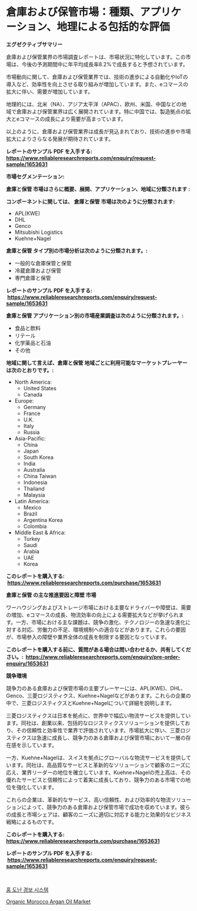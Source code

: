 <p><h1>倉庫および保管市場：種類、アプリケーション、地理による包括的な評価</h1></p><p><strong>エグゼクティブサマリー</strong></p>
<p><p>倉庫および保管業界の市場調査レポートは、市場状況に特化しています。この市場は、今後の予測期間中に年平均成長率8.2%で成長すると予想されています。</p><p>市場動向に関して、倉庫および保管業界では、技術の進歩による自動化やIoTの導入など、効率性を向上させる取り組みが増加しています。また、eコマースの拡大に伴い、需要が増加しています。</p><p>地理的には、北米（NA）、アジア太平洋（APAC）、欧州、米国、中国などの地域で倉庫および保管業界は広く展開されています。特に中国では、製造拠点の拡大とeコマースの成長により需要が高まっています。</p><p>以上のように、倉庫および保管業界は成長が見込まれており、技術の進歩や市場拡大によりさらなる発展が期待されています。</p></p>
<p><strong>レポートのサンプル PDF を入手する: <a href="https://www.reliableresearchreports.com/enquiry/request-sample/1653631">https://www.reliableresearchreports.com/enquiry/request-sample/1653631</a></strong></p>
<p><strong>市場セグメンテーション:</strong></p>
<p><strong> 倉庫と保管 市場はさらに概要、展開、アプリケーション、地域に分類されます :</strong></p>
<p><strong>コンポーネントに関しては、 倉庫と保管 市場は次のように分類されます: &nbsp;</strong></p>
<p><ul><li>APL(KWE)</li><li>DHL</li><li>Genco</li><li>Mitsubishi Logistics</li><li>Kuehne+Nagel</li></ul></p>
<p><strong> 倉庫と保管 タイプ別の市場分析は次のように分類されます。:</strong></p>
<p><ul><li>一般的な倉庫保管と保管</li><li>冷蔵倉庫および保管</li><li>専門倉庫と保管</li></ul></p>
<p><strong>レポートのサンプル PDF を入手する: &nbsp;<a href="https://www.reliableresearchreports.com/enquiry/request-sample/1653631">https://www.reliableresearchreports.com/enquiry/request-sample/1653631</a></strong></p>
<p><strong> 倉庫と保管 アプリケーション別の市場産業調査は次のように分類されます。:</strong></p>
<p><ul><li>食品と飲料</li><li>リテール</li><li>化学薬品と石油</li><li>その他</li></ul></p>
<p><strong>地域に関して言えば、倉庫と保管 地域ごとに利用可能なマーケットプレーヤーは次のとおりです。:</strong></p>
<p><ul>
    <li>
        North America:
        <ul>
            <li>United States</li>
            <li>Canada</li>
        </ul>
    </li>
    <li>
        Europe:
        <ul>
            <li>Germany</li>
            <li>France</li>
            <li>U.K.</li>
            <li>Italy</li>
            <li>Russia</li>
        </ul>
    </li>
    <li>
        Asia-Pacific:
        <ul>
            <li>China</li>
            <li>Japan</li>
            <li>South Korea</li>
            <li>India</li>
            <li>Australia</li>
            <li>China Taiwan</li>
            <li>Indonesia</li>
            <li>Thailand</li>
            <li>Malaysia</li>
        </ul>
    </li>
    <li>
        Latin America:
        <ul>
            <li>Mexico</li>
            <li>Brazil</li>
            <li>Argentina Korea</li>
            <li>Colombia</li>
        </ul>
    </li>
    <li>
        Middle East & Africa:
        <ul>
            <li>Turkey</li>
            <li>Saudi</li>
            <li>Arabia</li>
            <li>UAE</li>
            <li>Korea</li>
        </ul>
    </li>
    </ul></p>
<p><strong>このレポートを購入する: &nbsp;<a href="https://www.reliableresearchreports.com/purchase/1653631">https://www.reliableresearchreports.com/purchase/1653631</a></strong></p>
<p><strong>倉庫と保管 の主な推進要因と障壁 市場</strong></p>
<p><p>ワーハウジングおよびストレージ市場における主要なドライバーや障壁は、需要の増加、eコマースの成長、物流効率の向上による需要拡大などが挙げられます。一方、市場における主な課題は、競争の激化、テクノロジーの急速な進化に対する対応、労働力の不足、環境規制への適合などがあります。これらの要因が、市場参入の障壁や業界全体の成長を制限する要因となっています。</p></p>
<p><strong>このレポートを購入する前に、質問がある場合は問い合わせるか、共有してください。:&nbsp; <a href="https://www.reliableresearchreports.com/enquiry/pre-order-enquiry/1653631">https://www.reliableresearchreports.com/enquiry/pre-order-enquiry/1653631</a></strong></p>
<p><strong>競争環境</strong></p>
<p><p>競争力のある倉庫および保管市場の主要プレーヤーには、APL(KWE)、DHL、Genco、三菱ロジスティクス、Kuehne+Nagelなどがあります。これらの企業の中で、三菱ロジスティクスとKuehne+Nagelについて詳細を説明します。</p><p>三菱ロジスティクスは日本を拠点に、世界中で幅広い物流サービスを提供しています。同社は、創業以来、包括的なロジスティクスソリューションを提供しており、その信頼性と効率性で業界で評価されています。市場拡大に伴い、三菱ロジスティクスは急速に成長し、競争力のある倉庫および保管市場において一層の存在感を示しています。</p><p>一方、Kuehne+Nagelは、スイスを拠点にグローバルな物流サービスを提供しています。同社は、高品質なサービスと革新的なソリューションで顧客のニーズに応え、業界リーダーの地位を確立しています。Kuehne+Nagelの売上高は、その優れたサービスと信頼性によって着実に成長しており、競争力のある市場での地位を強化しています。</p><p>これらの企業は、革新的なサービス、高い信頼性、および効率的な物流ソリューションによって、競争力のある倉庫および保管市場で成功を収めています。彼らの成長と市場シェアは、顧客のニーズに適切に対応する能力と効果的なビジネス戦略によるものです。</p></p>
<p><strong>このレポートを購入する: &nbsp; <a href="https://www.reliableresearchreports.com/purchase/1653631">https://www.reliableresearchreports.com/purchase/1653631</a></strong></p>
<p><strong>レポートのサンプル PDF を入手する: &nbsp;<a href="https://www.reliableresearchreports.com/enquiry/request-sample/1653631">https://www.reliableresearchreports.com/enquiry/request-sample/1653631</a></strong><strong></strong></p>
<p>&nbsp;</p>
<p><p><a href="https://medium.com/@alexemumu2022/%EC%A3%BC%ED%83%9D-%EB%B0%A9%EB%B2%94-%EC%8B%9C%EC%8A%A4%ED%85%9C-%EC%8B%9C%EC%9E%A5-%EC%A1%B0%EC%82%AC-%EB%B3%B4%EA%B3%A0%EC%84%9C-%EA%B7%B8-%EC%97%AD%EC%82%AC-%EB%B0%8F-2024%EB%85%84%EB%B6%80%ED%84%B0-2031%EB%85%84%EA%B9%8C%EC%A7%80%EC%9D%98-%EC%98%88%EC%B8%A1-7160c63bd1cf">홈 도난 경보 시스템</a></p><p><a href="https://glittery-fuchsia-86a.notion.site/Organic-Morocco-Argan-Oil-Market-Size-Reflecting-a-Forecast-Till-2031-Market-By-Type-By-Applicatio-a11c0ddedd8142bfbc120682e2f20260">Organic Morocco Argan Oil Market</a></p></p>